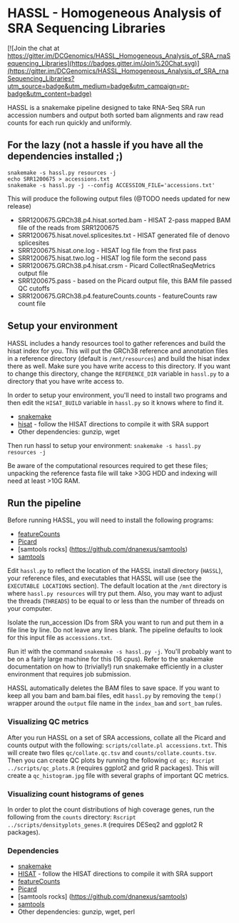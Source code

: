 # HASSL - Homogeneous Analysis of SRA Sequencing Libraries

[![Join the chat at https://gitter.im/DCGenomics/HASSL_Homogeneous_Analysis_of_SRA_rnaSequencing_Libraries](https://badges.gitter.im/Join%20Chat.svg)](https://gitter.im/DCGenomics/HASSL_Homogeneous_Analysis_of_SRA_rnaSequencing_Libraries?utm_source=badge&utm_medium=badge&utm_campaign=pr-badge&utm_content=badge)

HASSL is a snakemake pipeline designed to take RNA-Seq SRA run accession numbers and
output both sorted bam alignments and raw read counts for each run quickly and uniformly. 

## For the lazy (not a hassle if you have all the dependencies installed ;)
```
snakemake -s hassl.py resources -j
echo SRR1200675 > accessions.txt
snakemake -s hassl.py -j --config ACCESSION_FILE='accessions.txt'
```

This will produce the following output files (@TODO needs updated for new release)

* SRR1200675.GRCh38.p4.hisat.sorted.bam - HISAT 2-pass mapped BAM file of the reads from SRR1200675
* SRR1200675.hisat.novel.splicesites.txt - HISAT generated file of denovo splicesites
* SRR1200675.hisat.one.log - HISAT log file from the first pass
* SRR1200675.hisat.two.log - HISAT log file form the second pass
* SRR1200675.GRCh38.p4.hisat.crsm - Picard CollectRnaSeqMetrics output file
* SRR1200675.pass - based on the Picard output file, this BAM file passed QC cutoffs
* SRR1200675.GRCh38.p4.featureCounts.counts - featureCounts raw count file


## Setup your environment

HASSL includes a handy resources tool to gather references and build the
hisat index for you.  This will put the GRCh38 reference and annotation
files in a reference directory (default is `/mnt/resources`) and build the hisat index there as well. Make sure you have write access to this directory. If you want to change this directory, change the `REFERENCE_DIR` variable in `hassl.py` to a directory that you have write access to.

In order to setup your environment, you'll need to install two programs and then edit the `HISAT_BUILD` variable in `hassl.py` so it knows where to find it.
* [snakemake](https://bitbucket.org/johanneskoester/snakemake/wiki/Documentation#markdown-header-installation)
* [hisat](https://github.com/infphilo/hisat/) - follow the HISAT directions to compile it with SRA support 
* Other dependencies: gunzip, wget

Then run hassl to setup your environment: `snakemake -s hassl.py resources -j `

Be aware of the computational resources required to get these files; unpacking the reference fasta file will take >30G HDD and indexing will need at least >10G RAM. 


## Run the pipeline

Before running HASSL, you will need to install the following programs:
* [featureCounts](http://subread.sourceforge.net/)
* [Picard](https://broadinstitute.github.io/picard/)
* [samtools rocks] (https://github.com/dnanexus/samtools)
* [samtools](https://github.com/samtools/samtools)

Edit `hassl.py` to reflect the location of the HASSL install directory (`HASSL`), your reference files, and executables that HASSL will use (see the `EXECUTABLE LOCATIONS` section).  The default location at the `/mnt`
directory is where `hassl.py resources` will try put them. Also, you may want to adjust the
threads (`THREADS`) to be equal to or less than the number of threads on your computer.

Isolate the run_accession IDs from SRA you want to run and put them in a
file line by line.  Do not leave any lines blank.  The pipeline defaults to
look for this input file as `accessions.txt`.

Run it! with the command `snakemake -s hassl.py -j`. You'll probably want to be on a fairly large machine for this (16 cpus). Refer to the snakemake documentation on how to (trivially!) run snakemake efficiently in a cluster environment that requires job submission.

HASSL automatically deletes the BAM files to save space. If you want to keep all you bam and bam.bai files, edit `hassl.py` by removing the `temp()` wrapper around the `output` file name in the `index_bam` and `sort_bam` rules.

### Visualizing QC metrics

After you run HASSL on a set of SRA accessions, collate all the Picard and counts output with the following:
`scripts/collate.pl accessions.txt`. This will create two files `qc/collate.qc.tsv` and `counts/collate.counts.tsv`. Then you can create QC plots by running the following `cd qc; Rscript ../scripts/qc_plots.R` (requires ggplot2 and grid R packages). This will create a `qc_histogram.jpg` file with several graphs of important QC metrics.

### Visualizing count histograms of genes
In order to plot the count distributions of high coverage genes, run the following from the `counts` directory: `Rscript ../scripts/densityplots_genes.R` (requires DESeq2 and ggplot2 R packages).

### Dependencies
* [snakemake](https://bitbucket.org/johanneskoester/snakemake/wiki/Documentation#markdown-header-installation)
* [HISAT](https://github.com/infphilo/hisat/) - follow the HISAT directions to compile it with SRA support 
* [featureCounts](http://subread.sourceforge.net/)
* [Picard](https://broadinstitute.github.io/picard/)
* [samtools rocks] (https://github.com/dnanexus/samtools)
* [samtools](https://github.com/samtools/samtools)
* Other dependencies: gunzip, wget, perl





